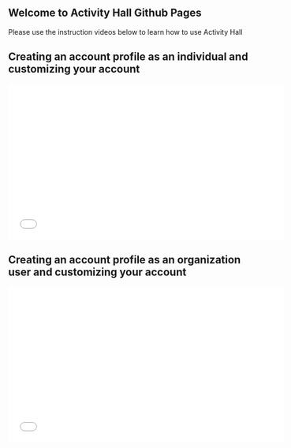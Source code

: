 ## Welcome to Activity Hall Github Pages

Please use the instruction videos below to learn how to use Activity Hall

## Creating an account profile as an individual and customizing your account

<iframe src="individualuser.webm" 
    width="560" 
    height="315"
    frameborder="0" 
    allowfullscreen>
</iframe>

## Creating an account profile as an organization user and customizing your account

<iframe src="organizationuser.webm" 
    width="560" 
    height="315"
    frameborder="0" 
    allowfullscreen>
</iframe>